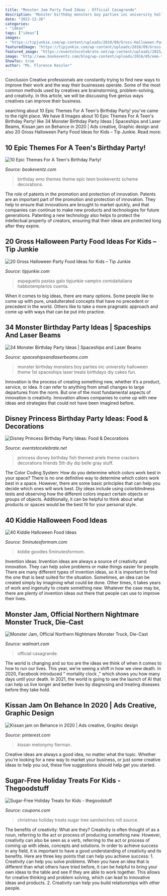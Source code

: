 ```yaml
---
title: "Monster Jam Party Food Ideas : Official Casagrande"
description: "Monster birthday monsters boy parties inc university halloween theme 1st spaceships laser treats birthdays diy cakes fun"
date: "2022-12-26"
categories:
- "ideas"
tags: ["ideas"]
images:
- "https://tipjunkie.com/wp-content/uploads/2010/09/Gross-Halloween-Party-Food-Ideas.jpg"
featuredImage: "https://tipjunkie.com/wp-content/uploads/2010/09/Gross-Halloween-Party-Food-Ideas.jpg"
featured_image: "https://eventstocelebrate.net/wp-content/uploads/2015/07/Princess-Party-Food-Ariels-Fish-Friends.jpg"
image: "http://www.bookeventz.com/blog/wp-content/uploads/2016/05/emo-theme.jpg"
ShowToc: true
author: "Ms. Florence Kessler"
---
```



Conclusion
Creative professionals are constantly trying to find new ways to improve their work and the way their businesses operate. Some of the most common methods used by creatives are brainstorming, problem-solving, and creativity. In this article, we will be discussing five genius ways creatives can improve their business.

	

		
searching about 10 Epic Themes For A Teen&#039;s Birthday Party! you've came to the right place. We have 8 Images about 10 Epic Themes For A Teen&#039;s Birthday Party! like 34 Monster Birthday Party Ideas | Spaceships and Laser Beams, Kissan jam on Behance in 2020 | Ads creative, Graphic design and also 20 Gross Halloween Party Food Ideas for Kids – Tip Junkie. Read more:
		
    
## 10 Epic Themes For A Teen&#039;s Birthday Party!

<img loading=lazy src="http://www.bookeventz.com/blog/wp-content/uploads/2016/05/emo-theme.jpg" onerror="this.onerror=null;this.src='https://tse1.mm.bing.net/th?id=OIP.cXr1y1bhSW3mSn4F-rLJGAHaED&amp;pid=15.1';" alt="10 Epic Themes For A Teen&#039;s Birthday Party!">

_Source: bookeventz.com_

>birthday emo themes theme epic teen bookeventz scheme decorations. 

	

The role of patents in the promotion and protection of innovation.
Patents are an important part of the promotion and protection of innovation. They help to ensure that innovations are brought to market quickly, and that companies can continue to make new products and technologies for future generations. Patenting a new technology also helps to protect the intellectual property of creators, ensuring that their ideas are protected long after they expire.

    
## 20 Gross Halloween Party Food Ideas For Kids – Tip Junkie

<img loading=lazy src="https://tipjunkie.com/wp-content/uploads/2010/09/Gross-Halloween-Party-Food-Ideas.jpg" onerror="this.onerror=null;this.src='https://tse3.mm.bing.net/th?id=OIP.tSL8ybHHConjZjrWO7ZMXgHaHa&amp;pid=15.1';" alt="20 Gross Halloween Party Food Ideas for Kids – Tip Junkie">

_Source: tipjunkie.com_

>espaguetis pastas galo tipjunkie vampiro comidaitaliana habbotemplarios cuenta. 

	

When it comes to big ideas, there are many options. Some people like to come up with pure, unadulterated concepts that have no precedent or precedent in the world. Others like to take a more pragmatic approach and come up with ways that can be put into practice. 

    
## 34 Monster Birthday Party Ideas | Spaceships And Laser Beams

<img loading=lazy src="http://spaceshipsandlaserbeams.com/wp-content/uploads/2015/09/monster-birthday-party-ideas-for-boys.jpg-1.jpg" onerror="this.onerror=null;this.src='https://tse1.mm.bing.net/th?id=OIP.ko-0rl9b_ggyPISjjeuFLAHaLH&amp;pid=15.1';" alt="34 Monster Birthday Party Ideas | Spaceships and Laser Beams">

_Source: spaceshipsandlaserbeams.com_

>monster birthday monsters boy parties inc university halloween theme 1st spaceships laser treats birthdays diy cakes fun. 

	

Innovation is the process of creating something new, whether it’s a product, service, or idea. It can refer to anything from small changes to large departures from the norm. But one of the most fundamental aspects of innovation is creativity. Innovation allows companies to come up with new ideas and strategies that could not have been imagined before.

    
## Disney Princess Birthday Party Ideas: Food &amp; Decorations

<img loading=lazy src="https://eventstocelebrate.net/wp-content/uploads/2015/07/Princess-Party-Food-Ariels-Fish-Friends.jpg" onerror="this.onerror=null;this.src='https://tse3.mm.bing.net/th?id=OIP.Jady5aOHwvvVxbCoAY4NTwHaLG&amp;pid=15.1';" alt="Disney Princess Birthday Party Ideas: Food &amp; Decorations">

_Source: eventstocelebrate.net_

>princess disney birthday fish themed ariels theme crackers decorations friends 5th diy dip belle gray stuff. 

	

The Color Coding System: How do you determine which colors work best in your space?
There is no one definitive way to determine which colors work best in a space. However, there are some basic principles that can help you decide which ones will work best. Diy ideas include using colorblindness tests and observing how the different colors impact certain objects or groups of objects. Additionally, it can be helpful to think about what products or spaces would be the best fit for your personal style.

    
## 40 Kiddie Halloween Food Ideas

<img loading=lazy src="https://www.5minutesformom.com/wp-content/uploads/2013/10/40-Kiddie-Halloween-Food-Ideas.jpg" onerror="this.onerror=null;this.src='https://tse2.mm.bing.net/th?id=OIP.69gbnVQzgCWBBQYlbvjQfAHaLZ&amp;pid=15.1';" alt="40 Kiddie Halloween Food Ideas">

_Source: 5minutesformom.com_

>kiddie goodies 5minutesformom. 

	

Invention ideas:
Invention ideas are always a source of creativity and innovation. They can help solve problems or make things easier for people. There are many different types of invention ideas, so it is important to find the one that is best suited for the situation. Sometimes, an idea can be created simply by imagining what could be done. Other times, it takes years of work and ingenuity to create something new. Whatever the case may be, there are plenty of invention ideas out there that people can use to improve their lives.

    
## Monster Jam, Official Northern Nightmare Monster Truck, Die-Cast

<img loading=lazy src="https://i5.walmartimages.com/asr/86ccc6db-0da2-476e-bb16-04df5d2649b0_1.069e3220cd1e438b09cd13eac1ed8c30.jpeg" onerror="this.onerror=null;this.src='https://tse4.mm.bing.net/th?id=OIP.XK5HksV8mC3UX0f5F-2eGwHaHa&amp;pid=15.1';" alt="Monster Jam, Official Northern Nightmare Monster Truck, Die-Cast">

_Source: walmart.com_

>official casagrande. 

	

The world is changing and so too are the ideas we think of when it comes to how to run our lives. This year, we're seeing a shift in how we view death. In 2020, Facebook introduced " mortality clock ," which shows you how many days until your death. In 2021, the world is going to see the launch of AI that can help us live longer and better lives by diagnosing and treating diseases before they take hold.

    
## Kissan Jam On Behance In 2020 | Ads Creative, Graphic Design

<img loading=lazy src="https://i.pinimg.com/736x/0f/97/77/0f9777b37ea75bf79a5a2228c5ade79f.jpg" onerror="this.onerror=null;this.src='https://tse1.mm.bing.net/th?id=OIP.CG_bjgIHKXaSqNLp2KJ42gHaKY&amp;pid=15.1';" alt="Kissan jam on Behance in 2020 | Ads creative, Graphic design">

_Source: pinterest.com_

>kissan metonymy fierman. 

	

Creative ideas are always a good idea, no matter what the topic. Whether you're looking for a new way to market your business, or just some creative ideas to help you out, these five suggestions should help get you started.

    
## Sugar-Free Holiday Treats For Kids - Thegoodstuff

<img loading=lazy src="https://cdn.cpnscdn.com/static/blog/2014/12/Christmas-Tree-Roll-Up-Sandwiches.jpg" onerror="this.onerror=null;this.src='https://tse1.mm.bing.net/th?id=OIP.Oaa9SPxi9c_r3bvsirci0gHaKm&amp;pid=15.1';" alt="Sugar-Free Holiday Treats for Kids - thegoodstuff">

_Source: coupons.com_

>christmas holiday treats sugar tree sandwiches roll source. 

	

The benefits of creativity: What are they?
Creativity is often thought of as a noun, referring to the act or process of producing something new. However, creativity can also be seen as a verb, referring to the act or process of coming up with ideas, concepts and solutions. In order to achieve success in any field, it is important to have a good understanding of creativity and its benefits. Here are three key points that can help you achieve success: 1. Creativity can help you solve problems. When you have an idea that is different than what others have tried before, it can be helpful to bring your own ideas to the table and see if they are able to work together. This allows for creative thinking and problem solving, which can lead to innovative ideas and products. 2. Creativity can help you build relationships with other people.

